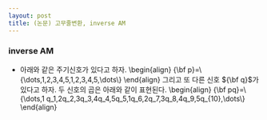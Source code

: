 ```yaml
---
layout: post 
title: (논문) 고무줄변환, inverse AM
--- 
```


### inverse AM
- 아래와 같은 주기신호가 있다고 하자. 
\begin{align}
{\bf p}=\\{\dots,1,2,3,4,5,1,2,3,4,5,\dots\\}
\end{align}
그리고 또 다른 신호 ${\bf q}$가 있다고 하자. 두 신호의 곱은 아래와 같이 표현된다. 
\begin{align}
{\bf pq}=\\{\dots,1 q_1,2q_2,3q_3,4q_4,5q_5,1q_6,2q_7,3q_8,4q_9,5q_{10},\dots\\}
\end{align}
